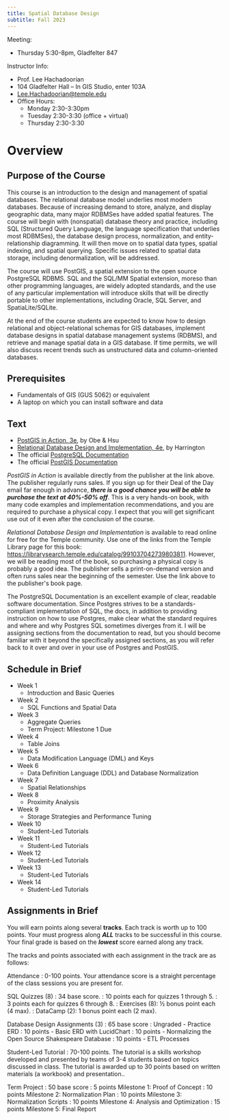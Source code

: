 ```yaml
---
title: Spatial Database Design
subtitle: Fall 2023
---
```


Meeting:

* Thursday 5:30-8pm, Gladfelter 847

Instructor Info:

* Prof. Lee Hachadoorian
* 104 Gladfelter Hall – In GIS Studio, enter 103A
* [Lee.Hachadoorian@temple.edu](mailto:Lee.Hachadoorian@temple.edu)
* Office Hours:
    * Monday 2:30-3:30pm 
    * Tuesday 2:30-3:30 (office + virtual)
    * Thursday 2:30-3:30

# Overview

## Purpose of the Course

This course is an introduction to the design and management of spatial databases. The relational database model underlies most modern databases. Because of increasing demand to store, analyze, and display geographic data, many major RDBMSes have added spatial features. The course will begin with (nonspatial) database theory and practice, including SQL (Structured Query Language, the language specification that underlies most RDBMSes), the database design process, normalization, and entity-relationship diagramming. It will then move on to spatial data types, spatial indexing, and spatial querying. Specific issues related to spatial data storage, including denormalization, will be addressed.

The course will use PostGIS, a spatial extension to the open source PostgreSQL RDBMS. SQL and the SQL/MM Spatial extension, moreso than other programming languages, are widely adopted standards, and the use of any particular implementation will introduce skills that will be directly portable to other implementations, including Oracle, SQL Server, and SpatiaLite/SQLite.

At the end of the course students are expected to know how to design relational and object-relational schemas for GIS databases, implement database designs in spatial database management systems (RDBMS), and retrieve and manage spatial data in a GIS database. If time permits, we will also discuss recent trends such as unstructured data and column-oriented databases.

## Prerequisites

* Fundamentals of GIS (GUS 5062) or equivalent
* A laptop on which you can install software and data

## Text

* [PostGIS in Action, 3e](https://www.manning.com/books/postgis-in-action-third-edition), by Obe & Hsu
* [Relational Database Design and Implementation, 4e](https://www.elsevier.com/books/relational-database-design-and-implementation/harrington/978-0-12-804399-8), by Harrington
* The official [PostgreSQL Documentation](https://www.postgresql.org/docs/current/index.html)
* The official [PostGIS Documentation](https://postgis.net/docs/)

*PostGIS in Action* is available directly from the publisher at the link above. The publisher regularly runs sales. If you sign up for their Deal of the Day email far enough in advance, ***there is a good chance you will be able to purchase the text at 40%-50% off***. This is a very hands-on book, with many code examples and implementation recommendations, and you are required to purchase a physical copy. I expect that you will get significant use out of it even after the conclusion of the course.

*Relational Database Design and Implementation* is available to read online for free for the Temple community. Use one of the links from the Temple Library page for this book: <https://librarysearch.temple.edu/catalog/991037042739803811>. However, we will be reading most of the book, so purchasing a physical copy is probably a good idea. The publisher sells a print-on-demand version and often runs sales near the beginning of the semester. Use the link above to the publisher's book page.

The PostgreSQL Documentation is an excellent example of clear, readable software documentation. Since Postgres strives to be a standards-compliant implementation of SQL, the docs, in addition to providing instruction on how to use Postgres, make clear what the standard requires and where and why Postgres SQL sometimes diverges from it. I will be assigning sections from the documentation to read, but you should become familiar with it beyond the specifically assigned sections, as you will refer back to it over and over in your use of Postgres and PostGIS.

## Schedule in Brief

* Week 1
    * Introduction and Basic Queries
* Week 2
    * SQL Functions and Spatial Data
* Week 3
    * Aggregate Queries
    * Term Project: Milestone 1 Due
* Week 4
    * Table Joins
* Week 5
    * Data Modification Language (DML) and Keys
* Week 6
    * Data Definition Language (DDL) and Database Normalization
* Week 7
    * Spatial Relationships
* Week 8
    * Proximity Analysis
* Week 9
    * Storage Strategies and Performance Tuning
* Week 10
    * Student-Led Tutorials
* Week 11
    * Student-Led Tutorials
* Week 12
    * Student-Led Tutorials
* Week 13
    * Student-Led Tutorials
* Week 14
    * Student-Led Tutorials

## Assignments in Brief

You will earn points along several **tracks**. Each track is worth up to 100 points. Your must progress along ***ALL*** tracks to be successful in this course. Your final grade is based on the ***lowest*** score earned along any track.

The tracks and points associated with each assignment in the track are as follows:

Attendance
: 0-100 points. Your attendance score is a straight percentage of the class sessions you are present for.

SQL Quizzes (8)
: 34 base score.
: 10 points each for quizzes 1 through 5.
: 3 points each for quizzes 6 through 8.
: Exercises (8): ½ bonus point each (4 max).
: DataCamp (2): 1 bonus point each (2 max).

Database Design Assignments (3)
: 65 base score
: Ungraded - Practice ERD
: 10 points - Basic ERD with LucidChart
: 10 points - Normalizing the Open Source Shakespeare Database
: 10 points - ETL Processes

Student-Led Tutorial
: 70-100 points. The tutorial is a skills workshop developed and presented by teams of 3-4 students based on topics discussed in class. The tutorial is awarded up to 30 points based on written materials (a workbook) and presentation..

Term Project
: 50 base score
: 5 points Milestone 1: Proof of Concept
: 10 points Milestone 2: Normalization Plan
: 10 points Milestone 3: Normalization Scripts
: 10 points Milestone 4: Analysis and Optimization
: 15 points Milestone 5: Final Report


